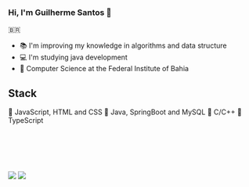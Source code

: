 ### Hi, I'm Guilherme Santos 👋
🇧🇷
- 📚 I'm improving my knowledge in algorithms and data structure
- 💻 I'm studying java development
- 🏫 Computer Science at the Federal Institute of Bahia
<h2>Stack</h2>
🔴 JavaScript, HTML and CSS
🔴 Java, SpringBoot and MySQL
🔴 C/C++
🔴 TypeScript



<br><br><br><br>
<div> 
  <a href = "mailto:guilhermejeffofc@gmail.com"><img src="https://img.shields.io/badge/-Gmail-%23333?style=for-the-badge&logo=gmail&logoColor=white" target="_blank"></a>
  <a href="https://www.linkedin.com/in/guilherme-santos-8512a1176/" target="_blank"><img src="https://img.shields.io/badge/-LinkedIn-%230077B5?style=for-the-badge&logo=linkedin&logoColor=white" target="_blank"></a>  
</div>
